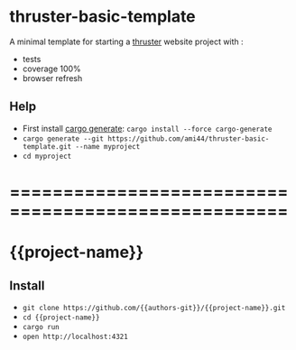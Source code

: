 # thruster-basic-template

A minimal template for starting a [thruster](https://github.com/trezm/Thruster) website project with :
- tests
- coverage 100%
- browser refresh

## Help

- First install [cargo generate](https://github.com/ashleygwilliams/cargo-generate):  ``cargo install --force cargo-generate``
- ``cargo generate --git https://github.com/ami44/thruster-basic-template.git --name myproject``
- ``cd myproject``

# ====================================================

# {{project-name}}

## Install

- ``git clone https://github.com/{{authors-git}}/{{project-name}}.git``
- ``cd {{project-name}}``
- ``cargo run``
- ``open http://localhost:4321``


